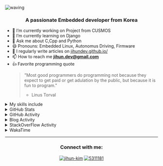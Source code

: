 ![waving](https://capsule-render.vercel.app/api?type=waving&height=200&text=Hi!%20I'm%20Jihun.&fontAlign=70&fontAlignY=40&color=gradient)

<h3 align="center">A passionate Embedded developer from Korea</h3>

- 🔭 I’m currently working on Project from CUSMOS
- 🌱 I’m currently learning on Django
- 💬 Ask me about C,Cpp and Python
- 😄 Pronouns: Embedded Linux, Autonomus Driving, Firmware
- 📝 I regularly write articles on [jihundev.github.io/](jihundev.github.io/)
- 📫 How to reach me **jihun.dev@gmail.com**
- 👍 Favorite programming quote
  > "Most good programmers do programming not because they expect to get paid or get adulation by the public, but because it is fun to program."
  > - Linus Torval


<details>
  <summary>My skills include</summary>
  <br>
  <div align=center>
  
  ## Most Used Language
  ![Top Langs](https://github-readme-stats.vercel.app/api/top-langs/?username=JihunDev&layout=compact)
  
  ## My Skills
  
  ### Language
  <img src="https://raw.githubusercontent.com/devicons/devicon/master/icons/embeddedc/embeddedc-original-wordmark.svg" alt="embeddedc" width="40" height="40" />
  <img src="https://raw.githubusercontent.com/devicons/devicon/master/icons/c/c-original.svg" alt="c" width="40" height="40" />
  <img src="https://raw.githubusercontent.com/devicons/devicon/master/icons/cplusplus/cplusplus-original.svg" alt="cplusplus" width="40" height="40" />
  <img src="https://raw.githubusercontent.com/devicons/devicon/master/icons/python/python-original.svg" alt="python" width="40" height="40" />
	  
	  
  ### IDE
  <img src="https://raw.githubusercontent.com/devicons/devicon/master/icons/vim/vim-original.svg" alt="vim" width="40" height="40" />
  <img src="https://raw.githubusercontent.com/devicons/devicon/master/icons/vscode/vscode-original.svg" alt="vscode" width="40" height="40" />

	  
  ### OS
  <img src="https://raw.githubusercontent.com/devicons/devicon/master/icons/ubuntu/ubuntu-plain.svg" alt="ubuntu" width="40" height="40" />
  <img src="https://raw.githubusercontent.com/devicons/devicon/master/icons/apple/apple-original.svg" alt="apple" width="40" height="40" />

	  
  ### Tools
  <img src="https://raw.githubusercontent.com/devicons/devicon/master/icons/git/git-original.svg" alt="git" width="40" height="40" />
  <img src="https://raw.githubusercontent.com/devicons/devicon/master/icons/github/github-original.svg" alt="github" width="40" height="40" />
  <img src="https://raw.githubusercontent.com/devicons/devicon/master/icons/docker/docker-original.svg" alt="docker" width="40" height="40" />
  <img src="https://raw.githubusercontent.com/devicons/devicon/master/icons/slack/slack-original.svg" alt="slack" width="40" height="40" />
  <img src="https://raw.githubusercontent.com/devicons/devicon/master/icons/jira/jira-original.svg" alt="jira" width="40" height="40" />
  <img src="https://raw.githubusercontent.com/devicons/devicon/master/icons/confluence/confluence-original.svg" alt="confluence" width="40" height="40" />

  </div>
</details>

<details>
  <summary>GitHub Stats</summary>
  <br>
  
  
<h2 align="center">Github Profile Trophy</h2>
  <div align=center>

  [![trophy](https://github-profile-trophy.vercel.app/?username=JihunDev&theme=onedark&row=2&column=4&margin-w=10&margin-h=10)](https://github.com/ryo-ma/github-profile-trophy)
  </div>  
<h2 align="center">My Github Stats</h2>
  <div align=center>

  ![Anurag's GitHub stats](https://github-readme-stats.vercel.app/api?username=JihunDev&theme=dark&show_icons=true)
  
  [![GitHub Streak](https://github-readme-streak-stats.herokuapp.com?user=JihunDev&theme=dark&hide_border=true)](https://git.io/streak-stats)

  </div>
</details>


<details>
  <summary>GitHub Activity</summary>
  <br>

<!--RECENT_ACTIVITY:start-->
1. 🤝 Became collaborator on [Cusmos/cusmos.github.io](https://github.com/Cusmos/cusmos.github.io)
2. ⭐ Starred [InSeong-So/IT-Note](https://github.com/InSeong-So/IT-Note)
3. ⭐ Starred [iterative/dvc](https://github.com/iterative/dvc)
4. ⭐ Starred [CodeTest-StudyGroup/Code-Test-Study](https://github.com/CodeTest-StudyGroup/Code-Test-Study)
5. ⭐ Starred [HyeminNoh/Tech-Stack](https://github.com/HyeminNoh/Tech-Stack)
<!--RECENT_ACTIVITY:end-->

<!--RECENT_ACTIVITY:last_update-->
Last Updated: Saturday, August 20th, 2022, 2:13:36 AM
<!--RECENT_ACTIVITY:last_update_end-->
  
</details>
  
<details>
  <summary>Blog Activity</summary>
  <br>

<!-- BLOG-POST-LIST:START -->
- [좋은 코드, 나쁜 코드 서평](https://jihundev.github.io/posts/%EC%A2%8B%EC%9D%80%EC%BD%94%EB%93%9C-%EB%82%98%EC%81%9C%EC%BD%94%EB%93%9C-%EC%84%9C%ED%8F%89/)
- [Postgresql Error pg_config executable not found.](https://jihundev.github.io/posts/Postgresql_pg_config_executable_not_found/)
- [구글 번역시 특정 부분 번역 제외 하기](https://jihundev.github.io/posts/block_google_translate/)
- [Inbound, Outbound란](https://jihundev.github.io/posts/server_inbound_outbound/)
<!-- BLOG-POST-LIST:END -->

</details>

<details>
  <summary>StackOverFlow Activity</summary>
  <br>
 
<!-- STACKOVERFLOW:START -->
- [Comment by Jihun Kim on Car speed measurement using 3-axis accelerometer](https://stackoverflow.com/questions/59171821/car-speed-measurement-using-3-axis-accelerometer/59843250#59843250)
- [Answer by Jihun Kim for dspic33ev Doesn't work after changing pin number](https://stackoverflow.com/questions/59421621/dspic33ev-doesnt-work-after-changing-pin-number/59448909#59448909)
- [dspic33ev Doesn't work after changing pin number](https://stackoverflow.com/questions/59421621/dspic33ev-doesnt-work-after-changing-pin-number)
- [Car speed measurement using 3-axis accelerometer](https://stackoverflow.com/questions/59171821/car-speed-measurement-using-3-axis-accelerometer)
<!-- STACKOVERFLOW:END -->
    
</details>

<details>
  <summary>WakaTime</summary>
  <br>
<div align="center">  

  [![wakatime](https://wakatime.com/badge/user/5dbb20ab-159d-49e1-9f66-2dc135f07d80.svg)](https://wakatime.com/@5dbb20ab-159d-49e1-9f66-2dc135f07d80)
</div>
  
<!--START_SECTION:waka-->
![Code Time](http://img.shields.io/badge/Code%20Time-2%2C749%20hrs%2040%20mins-blue)

**🐱 My GitHub Data** 

> 🏆 1,057 Contributions in the Year 2022
 > 
> 📦 1.5 MB Used in GitHub's Storage 
 > 
> 💼 Opted to Hire
 > 
> 📜 45 Public Repositories 
 > 
> 🔑 48 Private Repositories  
 > 
**I'm an Early 🐤** 

```text
🌞 Morning    85 commits     ████░░░░░░░░░░░░░░░░░░░░░   15.62% 
🌆 Daytime    230 commits    ██████████░░░░░░░░░░░░░░░   42.28% 
🌃 Evening    171 commits    ███████░░░░░░░░░░░░░░░░░░   31.43% 
🌙 Night      58 commits     ██░░░░░░░░░░░░░░░░░░░░░░░   10.66%

```
📅 **I'm Most Productive on Thursday** 

```text
Monday       50 commits     ██░░░░░░░░░░░░░░░░░░░░░░░   9.19% 
Tuesday      73 commits     ███░░░░░░░░░░░░░░░░░░░░░░   13.42% 
Wednesday    56 commits     ██░░░░░░░░░░░░░░░░░░░░░░░   10.29% 
Thursday     115 commits    █████░░░░░░░░░░░░░░░░░░░░   21.14% 
Friday       90 commits     ████░░░░░░░░░░░░░░░░░░░░░   16.54% 
Saturday     97 commits     ████░░░░░░░░░░░░░░░░░░░░░   17.83% 
Sunday       63 commits     ███░░░░░░░░░░░░░░░░░░░░░░   11.58%

```


📊 **This Week I Spent My Time On** 

```text
⌚︎ Time Zone: Asia/Seoul

💬 Programming Languages: 
No Activity Tracked This Week

🔥 Editors: 
No Activity Tracked This Week

🐱‍💻 Projects: 
No Activity Tracked This Week

💻 Operating System: 
No Activity Tracked This Week

```

**I Mostly Code in C** 

```text
C                        21 repos            ██████░░░░░░░░░░░░░░░░░░░   26.58% 
Java                     15 repos            ████░░░░░░░░░░░░░░░░░░░░░   18.99% 
Python                   10 repos            ███░░░░░░░░░░░░░░░░░░░░░░   12.66% 
C++                      9 repos             ██░░░░░░░░░░░░░░░░░░░░░░░   11.39% 
JavaScript               8 repos             ██░░░░░░░░░░░░░░░░░░░░░░░   10.13%

```



 Last Updated on 20/08/2022 18:39:40 UTC
<!--END_SECTION:waka-->
    
</details>

---

<h3 align="center">Connect with me:</h3>
<p align="center">
  <a href="https://linkedin.com/in/jihun-kim" target="blank"><img align="center" src="https://raw.githubusercontent.com/rahuldkjain/github-profile-readme-generator/master/src/images/icons/Social/linked-in-alt.svg" alt="jihun-kim" height="30" width="40" /></a>
  <a href="https://stackoverflow.com/users/5311181" target="blank"><img align="center" src="https://raw.githubusercontent.com/rahuldkjain/github-profile-readme-generator/master/src/images/icons/Social/stack-overflow.svg" alt="5311181" height="30" width="40" /></a>
</p>

<br>
